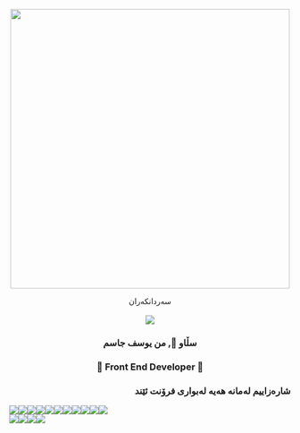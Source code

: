
<p align="center"> 
  <img src="https://cdn.dribbble.com/users/1162077/screenshots/5403918/focus-animation.gif" width="500" />
</p>

<p align="center"> 
 سەردانکەران<br><br>
  <img src="https://profile-counter.glitch.me/joseph625/count.svg" />
</p>


<h3 align="center">سڵاو 👋, من یوسف جاسم</h1>
<h3 align="center" dir="rtl">🙂 Front End Developer 🙂</h3>


<h3 align="right"><b> شارەزاییم لەمانە هەیە لەبواری فرۆنت ئێند</b></h3>
  <div style="display: flex;">
    <img src='https://img.shields.io/badge/-HTML5-E34F26?logo=html5&logoColor=white' />
    <img src='https://img.shields.io/badge/-CSS3-1572B6?logo=css3&logoColor=white' />
    <img src='https://img.shields.io/badge/-FontAwesome-339AF0?logo=fontawesome&logoColor=white'/>
    <img src='https://img.shields.io/badge/-Bootstrap-7952B3?logo=bootstrap&logoColor=white' />
    <img src='https://img.shields.io/badge/-TailwindCSS-06B6D4?logo=tailwindcss&logoColor=white' />
    <img src='https://img.shields.io/badge/-JavaScript-F7DF1E?logo=javascript&logoColor=white'/>
    <img src='https://img.shields.io/badge/-jQuery-0769AD?logo=jquery&logoColor=white'/>
    <img src='https://img.shields.io/badge/-ReactJs-61DAFB?logo=react&logoColor=white'/>
    <img src='https://img.shields.io/badge/-Redux-764ABC?logo=redux&logoColor=white'/>
    <img src='https://img.shields.io/badge/-AntDesign-0170FE?logo=antdesign&logoColor=white'/>
    <img src='https://img.shields.io/badge/-MaterialUI-0081CB?logo=materialui&logoColor=white' />
  </div>
  
   <div style="display: flex;">
    <img src='https://img.shields.io/badge/-npm-CB3837?logo=npm&logoColor=white'/>
    <img src='https://img.shields.io/badge/-Git-F05032?logo=git&logoColor=white'/>
    <img src='https://img.shields.io/badge/-JSON-000000?logo=json&logoColor=white'/>
    <img src='https://img.shields.io/badge/-GitHub-181717?logo=github&logoColor=white'/>
   </div>
   

  
  



<!--
**joseph625/joseph625** is a ✨ _special_ ✨ repository because its `README.md` (this file) appears on your GitHub profile.
 <td valign="top"><img src="https://github-readme-stats.vercel.app/api/top-langs/?username=anuraghazra&layout=compact&show_icons=true&title_color=ffffff&icon_color=34abeb&text_color=daf7dc&bg_color=151515"/></td>
    <td valign="top"><img src="https://github-readme-stats.vercel.app/api?username=anuraghazra&show_icons=true&title_color=ffffff&icon_color=34abeb&text_color=daf7dc&bg_color=151515"/></td>
Here are some ideas to get you started:

- 🔭 I’m currently working on ...
- 🌱 I’m currently learning ...
- 👯 I’m looking to collaborate on ...
- 🤔 I’m looking for help with ...
- 💬 Ask me about ...
- 📫 How to reach me: ...
- 😄 Pronouns: ...
- ⚡ Fun fact: ...
-->
